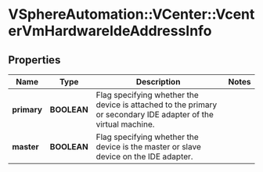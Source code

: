 # VSphereAutomation::VCenter::VcenterVmHardwareIdeAddressInfo

## Properties
Name | Type | Description | Notes
------------ | ------------- | ------------- | -------------
**primary** | **BOOLEAN** | Flag specifying whether the device is attached to the primary or secondary IDE adapter of the virtual machine. | 
**master** | **BOOLEAN** | Flag specifying whether the device is the master or slave device on the IDE adapter. | 


